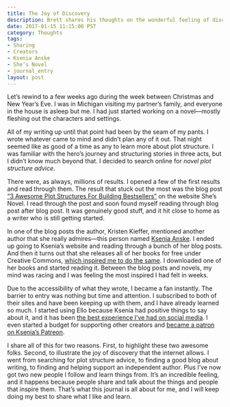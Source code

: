 ```yaml
---
title: The Joy of Discovery
description: Brett shares his thoughts on the wonderful feeling of discovering other creators.
date: 2017-01-15 11:15:00 PST
category: Thoughts
tags:
- Sharing
- Creators
- Ksenia Anske
- She’s Novel
- journal_entry
layout: post
---
```


Let’s rewind to a few weeks ago during the week between Christmas and New Year’s Eve. I was in Michigan visiting my partner’s family, and everyone in the house is asleep but me. I had just started working on a novel—mostly fleshing out the characters and settings.

All of my writing up until that point had been by the seam of my pants. I wrote whatever came to mind and didn’t plan any of it out. That night seemed like as good of a time as any to learn more about plot structure. I was familiar with the hero’s journey and structuring stories in three acts, but I didn’t know much beyond that. I decided to search online for _novel plot structure advice_.

There were, as always, millions of results. I opened a few of the first results and read through them. The result that stuck out the most was the blog post [“3 Awesome Plot Structures For Building Bestsellers”](https://www.shesnovel.com/blog/3-awesome-plot-structures-for-building-bestsellers/) on the website She’s Novel. I read through the post and soon found myself reading through blog post after blog post. It was genuinely good stuff, and it hit close to home as a writer who is still getting started.

In one of the blog posts the author, Kristen Kieffer, mentioned another author that she really admires—this person named [Ksenia Anske](https://www.kseniaanske.com/). I ended up going to Ksenia’s website and  reading through a bunch of her blog posts. And then it turns out that she releases all of her books for free under Creative Commons, [which inspired me to do the same](http://www.brettchalupa.com/releasing-my-works-under-creative-commons). I downloaded one of her books and started reading it. Between the blog posts and novels, my mind was racing and I was feeling the most inspired I had felt in weeks.

Due to the accessibility of what they wrote, I became a fan instantly. The barrier to entry was nothing but time and attention. I subscribed to both of their sites and have been keeping up with them, and I have already learned so much. I started using Ello because Ksenia had positive things to say about it, and it has been [the best experience I’ve had on social media](http://www.brettchalupa.com/shifting-my-social-media-focus-to-ello). I even started a budget for supporting other creators and [became a patron on Ksenia’s Patreon](https://ello.co/brettchalupa/post/jgdtpxvwoin_yibtaolueq).

I share all of this for two reasons. First, to highlight these two awesome folks. Second, to illustrate the joy of discovery that the internet allows. I went from searching for plot structure advice, to finding a good blog about writing, to finding and helping support an independent author. Plus I’ve now got two new people I follow and learn things from. It’s an incredible feeling, and it happens because people share and talk about the things and people that inspire them. That’s what this journal is all about for me, and I will keep doing my best to share what I like and learn.
